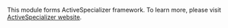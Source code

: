This module forms ActiveSpecializer framework. To learn more, please visit [ActiveSpecializer website](https://specializer.activej.io).